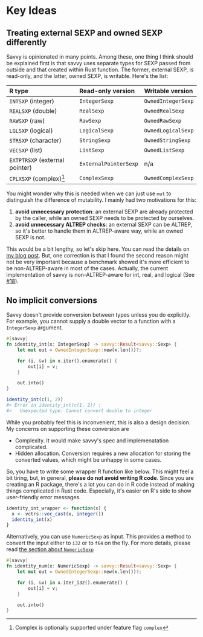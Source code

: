 # Key Ideas

## Treating external SEXP and owned SEXP differently

Savvy is opinionated in many points. Among these, one thing I think should be
explained first is that savvy uses separate types for SEXP passed from outside
and that created within Rust function. The former, external SEXP, is read-only,
and the latter, owned SEXP, is writable. Here's the list:

| R type                          | Read-only version       | Writable version     |
|:--------------------------------|:------------------------|:---------------------|
| `INTSXP` (integer)              | `IntegerSexp`           | `OwnedIntegerSexp`   |
| `REALSXP` (double)              | `RealSexp`              | `OwnedRealSexp`      |
| `RAWSXP` (raw)                  | `RawSexp`               | `OwnedRawSexp`       |
| `LGLSXP` (logical)              | `LogicalSexp`           | `OwnedLogicalSexp`   |
| `STRSXP` (character)            | `StringSexp`            | `OwnedStringSexp`    |
| `VECSXP` (list)                 | `ListSexp`              | `OwnedListSexp`      |
| `EXTPTRSXP` (external pointer)  | `ExternalPointerSexp`   | n/a                  |
| `CPLXSXP` (complex)[^1]         | `ComplexSexp`           | `OwnedComplexSexp`   |

[^1]: Complex is optionally supported under feature flag `complex`

You might wonder why this is needed when we can just use `mut` to distinguish
the difference of mutability. I mainly had two motivations for this:

1. **avoid unnecessary protection**: an external SEXP are already protected by
   the caller, while an owned SEXP needs to be protected by ourselves.
2. **avoid unnecessary ALTREP checks**: an external SEXP can be ALTREP, so it's
   better to handle them in ALTREP-aware way, while an owned SEXP is not.

This would be a bit lengthy, so let's skip here. You can read the details on [my
blog post][blog1]. But, one correction is that I found the second reason might
not be very important because a benchmark showed it's more efficient to be
non-ALTREP-aware in most of the cases. Actually, the current implementation of
savvy is non-ALTREP-aware for int, real, and logical (See [#18][issue18]).

[blog1]: https://yutani.rbind.io/post/intro-to-savvy-part1/
[issue18]: https://github.com/yutannihilation/savvy/issues/18

## No implicit conversions

Savvy doesn't provide conversion between types unless you do explicitly. For
example, you cannot supply a double vector to a function with a `IntegerSexp`
argument.

```rust
#[savvy]
fn identity_int(x: IntegerSexp) -> savvy::Result<savvy::Sexp> {
    let mut out = OwnedIntegerSexp::new(x.len())?;

    for (i, &v) in x.iter().enumerate() {
        out[i] = v;
    }

    out.into()
}
```

``` r
identity_int(c(1, 2))
#> Error in identity_int(c(1, 2)) : 
#>   Unexpected type: Cannot convert double to integer
```

While you probably feel this is inconvenient, this is also a design decision.
My concerns on supporting these conversion are

* Complexity. It would make savvy's spec and implemenatation complicated.
* Hidden allocation. Conversion requires a new allocation for storing the
  converted values, which might be unhappy in some cases.

So, you have to write some wrapper R function like below. This might feel a bit
tiring, but, in general, **please do not avoid writing R code**. Since you are
creating an R package, there's a lot you can do in R code instead of making
things complicated in Rust code. Especially, it's easier on R's side to show
user-friendly error messages.

``` r
identity_int_wrapper <- function(x) {
  x <- vctrs::vec_cast(x, integer())
  identity_int(x)
}
```

Alternatively, you can use `NumericSexp` as input. This provides a method to
convert the input either to `i32` or to `f64` on the fly. For more details,
please read [the section about `NumericSexp`](https://yutannihilation.github.io/savvy/guide/atomic_types.html#numericsexp)

```rust
#[savvy]
fn identity_num(x: NumericSexp) -> savvy::Result<savvy::Sexp> {
    let mut out = OwnedIntegerSexp::new(x.len())?;

    for (i, &v) in x.iter_i32().enumerate() {
        out[i] = v;
    }

    out.into()
}
```